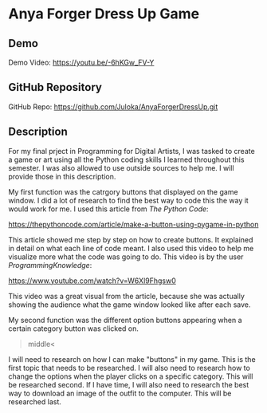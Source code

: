 # Anya Forger Dress Up Game

## Demo
Demo Video: https://youtu.be/-6hKGw_FV-Y

## GitHub Repository
GitHub Repo: https://github.com/Juloka/AnyaForgerDressUp.git

## Description
For my final prject in Programming for Digital Artists, I was tasked to create a game or art using all the Python coding skills I learned throughout this semester. I was also allowed to use outside sources to help me. I will provide those in this description. 

My first function was the catrgory buttons that displayed on the game window. I did a lot of research to find the best way to code this the way it would work for me. I used this article from *The Python Code*:

https://thepythoncode.com/article/make-a-button-using-pygame-in-python

This article showed me step by step on how to create buttons. It explained in detail on what each line of code meant. I also used this video to help me visualize more what the code was going to do. This video is by the user *ProgrammingKnowledge*:

https://www.youtube.com/watch?v=W6Xl9Fhgsw0

This video was a great visual from the article, because she was actually showing the audience what the game window looked like after each save.

My second function was the different option buttons appearing when a certain category button was clicked on. 

>middle<

I will need to research on how I can make "buttons" in my game. This is the first topic that needs to be researched.
I will also need to research how to change the options when the player clicks on a specific category. This will be researched second.
If I have time, I will also need to research the best way to download an image of the outfit to the computer. This will be researched last.
